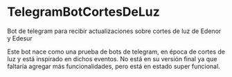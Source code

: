 # TelegramBotCortesDeLuz
Bot de telegram para recibir actualizaciones sobre cortes de luz de Edenor y Edesur

Este bot nace como una prueba de bots de telegram, en época de cortes de luz y está inspirado en dichos eventos. No está en su versión final ya que faltaría agregar más funcionalidades, pero está en estado super funcional.
